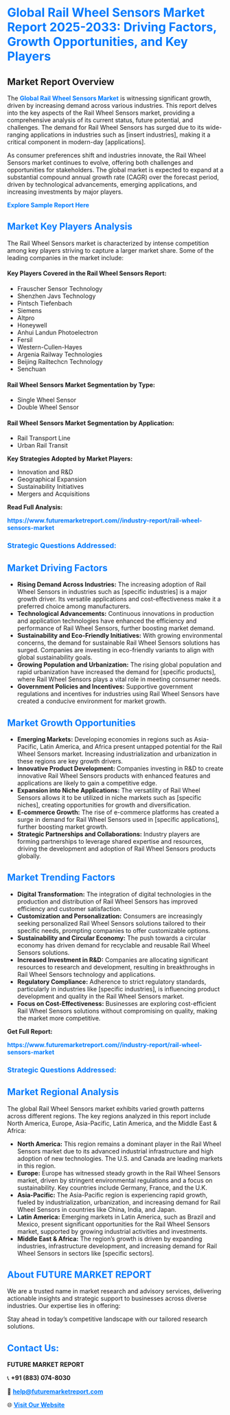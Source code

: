 <h1 style="color: #007BFF;">Global Rail Wheel Sensors Market Report 2025-2033: Driving Factors, Growth Opportunities, and Key Players</h1>

<section id="overview">
<h2>Market Report Overview</h2>
<p>The <a href="https://www.futuremarketreport.com//industry-report/rail-wheel-sensors-market" style="color: #007BFF; text-decoration: none;"><strong>Global Rail Wheel Sensors Market</strong></a> is witnessing significant growth, driven by increasing demand across various industries. This report delves into the key aspects of the Rail Wheel Sensors market, providing a comprehensive analysis of its current status, future potential, and challenges. The demand for Rail Wheel Sensors has surged due to its wide-ranging applications in industries such as [insert industries], making it a critical component in modern-day [applications].</p>
<p>As consumer preferences shift and industries innovate, the Rail Wheel Sensors market continues to evolve, offering both challenges and opportunities for stakeholders. The global market is expected to expand at a substantial compound annual growth rate (CAGR) over the forecast period, driven by technological advancements, emerging applications, and increasing investments by major players.</p>
</section>

<section id="overview">
<p><a href="https://www.futuremarketreport.com//request-sample/reportId=82020" style="color: #007BFF; text-decoration: none;"><strong>Explore Sample Report Here</strong></a></p>
</section>

<section id="key-players">
<h2 style="color: #007BFF;">Market Key Players Analysis</h2>
<p>The Rail Wheel Sensors market is characterized by intense competition among key players striving to capture a larger market share. Some of the leading companies in the market include:</p>
<h4>Key Players Covered in the Rail Wheel Sensors Report:</h4>
<ul><li>Frauscher Sensor Technology</li><li>Shenzhen Javs Technology</li><li>Pintsch Tiefenbach</li><li>Siemens</li><li>Altpro</li><li>Honeywell</li><li>Anhui Landun Photoelectron</li><li>Fersil</li><li>Western-Cullen-Hayes</li><li>Argenia Railway Technologies</li><li>Beijing Railtechcn Technology</li><li>Senchuan</li></ul>
<h4>Rail Wheel Sensors Market Segmentation by Type:</h4>
<ul><li>Single Wheel Sensor</li><li>Double Wheel Sensor</li></ul>

<h4>Rail Wheel Sensors Market Segmentation by Application:</h4>
<ul><li>Rail Transport Line</li><li>Urban Rail Transit</li></ul>
<p><strong>Key Strategies Adopted by Market Players:</strong></p>
<ul>
<li>Innovation and R&D</li>
<li>Geographical Expansion</li>
<li>Sustainability Initiatives</li>
<li>Mergers and Acquisitions</li>
</ul>
</section>

<section>
<p><strong>Read Full Analysis: </strong></p><a href="https://www.futuremarketreport.com//industry-report/rail-wheel-sensors-market" style="color: #007BFF; text-decoration: none;"><strong>https://www.futuremarketreport.com//industry-report/rail-wheel-sensors-market</strong></a>
<h3 style="color: #007BFF;">Strategic Questions Addressed:</h3>
</section>

<section id="driving-factors">
<h2 style="color: #007BFF;">Market Driving Factors</h2>
<ul>
<li><strong>Rising Demand Across Industries:</strong> The increasing adoption of Rail Wheel Sensors in industries such as [specific industries] is a major growth driver. Its versatile applications and cost-effectiveness make it a preferred choice among manufacturers.</li>
<li><strong>Technological Advancements:</strong> Continuous innovations in production and application technologies have enhanced the efficiency and performance of Rail Wheel Sensors, further boosting market demand.</li>
<li><strong>Sustainability and Eco-Friendly Initiatives:</strong> With growing environmental concerns, the demand for sustainable Rail Wheel Sensors solutions has surged. Companies are investing in eco-friendly variants to align with global sustainability goals.</li>
<li><strong>Growing Population and Urbanization:</strong> The rising global population and rapid urbanization have increased the demand for [specific products], where Rail Wheel Sensors plays a vital role in meeting consumer needs.</li>
<li><strong>Government Policies and Incentives:</strong> Supportive government regulations and incentives for industries using Rail Wheel Sensors have created a conducive environment for market growth.</li>
</ul>
</section>

<section id="growth-opportunities">
<h2 style="color: #007BFF;">Market Growth Opportunities</h2>
<ul>
<li><strong>Emerging Markets:</strong> Developing economies in regions such as Asia-Pacific, Latin America, and Africa present untapped potential for the Rail Wheel Sensors market. Increasing industrialization and urbanization in these regions are key growth drivers.</li>
<li><strong>Innovative Product Development:</strong> Companies investing in R&D to create innovative Rail Wheel Sensors products with enhanced features and applications are likely to gain a competitive edge.</li>
<li><strong>Expansion into Niche Applications:</strong> The versatility of Rail Wheel Sensors allows it to be utilized in niche markets such as [specific niches], creating opportunities for growth and diversification.</li>
<li><strong>E-commerce Growth:</strong> The rise of e-commerce platforms has created a surge in demand for Rail Wheel Sensors used in [specific applications], further boosting market growth.</li>
<li><strong>Strategic Partnerships and Collaborations:</strong> Industry players are forming partnerships to leverage shared expertise and resources, driving the development and adoption of Rail Wheel Sensors products globally.</li>
</ul>
</section>

<section id="trending-factors">
<h2 style="color: #007BFF;">Market Trending Factors</h2>
<ul>
<li><strong>Digital Transformation:</strong> The integration of digital technologies in the production and distribution of Rail Wheel Sensors has improved efficiency and customer satisfaction.</li>
<li><strong>Customization and Personalization:</strong> Consumers are increasingly seeking personalized Rail Wheel Sensors solutions tailored to their specific needs, prompting companies to offer customizable options.</li>
<li><strong>Sustainability and Circular Economy:</strong> The push towards a circular economy has driven demand for recyclable and reusable Rail Wheel Sensors solutions.</li>
<li><strong>Increased Investment in R&D:</strong> Companies are allocating significant resources to research and development, resulting in breakthroughs in Rail Wheel Sensors technology and applications.</li>
<li><strong>Regulatory Compliance:</strong> Adherence to strict regulatory standards, particularly in industries like [specific industries], is influencing product development and quality in the Rail Wheel Sensors market.</li>
<li><strong>Focus on Cost-Effectiveness:</strong> Businesses are exploring cost-efficient Rail Wheel Sensors solutions without compromising on quality, making the market more competitive.</li>
</ul>
</section>

<section>
<p><strong>Get Full Report: </strong></p><a href="https://www.futuremarketreport.com//industry-report/rail-wheel-sensors-market" style="color: #007BFF; text-decoration: none;"><strong>https://www.futuremarketreport.com//industry-report/rail-wheel-sensors-market</strong></a>
<h3 style="color: #007BFF;">Strategic Questions Addressed:</h3>
</section>


<section id="regional-analysis">
<h2 style="color: #007BFF;">Market Regional Analysis</h2>
<p>The global Rail Wheel Sensors market exhibits varied growth patterns across different regions. The key regions analyzed in this report include North America, Europe, Asia-Pacific, Latin America, and the Middle East & Africa:</p>
<ul>
<li><strong>North America:</strong> This region remains a dominant player in the Rail Wheel Sensors market due to its advanced industrial infrastructure and high adoption of new technologies. The U.S. and Canada are leading markets in this region.</li>
<li><strong>Europe:</strong> Europe has witnessed steady growth in the Rail Wheel Sensors market, driven by stringent environmental regulations and a focus on sustainability. Key countries include Germany, France, and the U.K.</li>
<li><strong>Asia-Pacific:</strong> The Asia-Pacific region is experiencing rapid growth, fueled by industrialization, urbanization, and increasing demand for Rail Wheel Sensors in countries like China, India, and Japan.</li>
<li><strong>Latin America:</strong> Emerging markets in Latin America, such as Brazil and Mexico, present significant opportunities for the Rail Wheel Sensors market, supported by growing industrial activities and investments.</li>
<li><strong>Middle East & Africa:</strong> The region’s growth is driven by expanding industries, infrastructure development, and increasing demand for Rail Wheel Sensors in sectors like [specific sectors].</li>
</ul>
</section>

<footer>
<h2 style="color: #007BFF;">About FUTURE MARKET REPORT</h2>
<p>We are a trusted name in market research and advisory services, delivering actionable insights and strategic support to businesses across diverse industries. Our expertise lies in offering:</p>

<p>Stay ahead in today’s competitive landscape with our tailored research solutions.</p>

<h2 style="color: #007BFF;">Contact Us:</h2>
<p><strong>FUTURE MARKET REPORT</strong></p>
<p>📞 <strong>+91 (883) 074-8030</strong></p>
<p>📧 <strong><a href="mailto:help@futuremarketreport.com" style="color: #007BFF;">help@futuremarketreport.com</a></strong></p>
<p>🌐 <strong><a href="https://www.futuremarketreport.com/" style="color: #007BFF;">Visit Our Website</a></strong></p>
</footer>